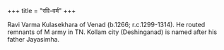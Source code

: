 +++
title = "रवि-वर्म"
+++

Ravi Varma Kulasekhara of Venad (b.1266; r.c.1299-1314). He routed remnants of M army in TN. Kollam city (Deshinganad) is named after his father Jayasimha.